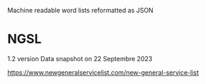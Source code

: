 Machine readable word lists reformatted as JSON

# NGSL

1.2 version
Data snapshot on 22 Septembre 2023

https://www.newgeneralservicelist.com/new-general-service-list
